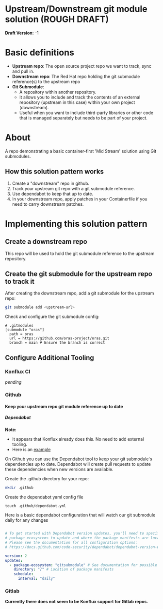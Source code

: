 # Upstream/Downstream git module solution (ROUGH DRAFT)
**Draft Version:** -1

# Basic definitions
- **Upstream repo**: The open source project repo we want to track, sync and pull in.
- **Downstream repo**: The Red Hat repo holding the git submodule reference(s) to the upstream repo
- **Git Submodule**:
  - A repository within another repository. 
  - It allows you to include and track the contents of an external repository (upstream in this case) within your own project (downstream). 
  - Useful when you want to include third-party libraries or other code that is managed separately but needs to be part of your project.

# About
A repo demonstrating a basic container-first 'Mid Stream' solution using Git submodules.

## How this solution pattern works
1. Create a "downstream" repo in github.
2. Track your upstream git repo with a git submodule reference.
3. Use dependabot to keep that up to date.
4. In your downstream repo, apply patches in your Containerfile if you need to carry downstream patches.

# Implementing this solution pattern
## Create a downstream repo
This repo will be used to hold the git submodule reference to the upstream repository.

## Create the git submodule for the upstream repo to track it
After creating the downstream repo, add a git submodule for the upstream repo:
```bash
git submodule add <upstream-url>
```

Check and configure the git submodule config:
```
# .gitmodules
[submodule "oras"]
  path = oras
  url = https://github.com/oras-project/oras.git
  branch = main # Ensure the branch is correct
```

## Configure Additional Tooling
### Konflux CI
*pending*

### Github
#### Keep your upstream repo git module reference up to date
##### Dependabot
**Note:** 
- It appears that Konflux already does this. No need to add external tooling.
- Here is an [example](https://github.com/CryptoRodeo/oras-downstream/pull/12)

On Github you can use the Dependabot tool to keep your git submodule's dependencies up to date.
Dependabot will create pull requests to update these dependencies when new versions are available.

Create the .github directory for your repo:
```bash
mkdir .github
```

Create the dependabot yaml config file
```
touch .github/dependabot.yml
```

Here is a basic dependabot configuration that will watch our git submodule daily for any changes
```yaml

# To get started with Dependabot version updates, you'll need to specify which
# package ecosystems to update and where the package manifests are located.
# Please see the documentation for all configuration options:
# https://docs.github.com/code-security/dependabot/dependabot-version-updates/configuration-options-for-the-dependabot.yml-file

version: 2
updates:
  - package-ecosystem: "gitsubmodule" # See documentation for possible values
    directory: "/" # Location of package manifests
    schedule:
      interval: "daily"
```

### Gitlab
**Currently there does not seem to be Konflux support for Gitlab repos.**
